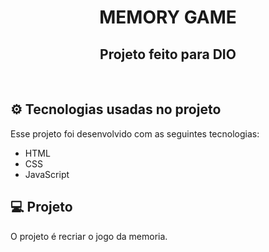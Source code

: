 <h1 align="center">
  MEMORY GAME
</h1>
<h2 align="center">Projeto feito para DIO</h2>

<br>

## &#9881; Tecnologias usadas no projeto

Esse projeto foi desenvolvido com as seguintes tecnologias:

- HTML
- CSS
- JavaScript

## 💻 Projeto

O projeto é recriar o jogo da memoria.
